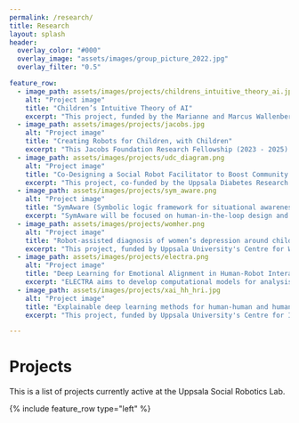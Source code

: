 ```yaml
---
permalink: /research/
title: Research
layout: splash
header: 
  overlay_color: "#000"
  overlay_image: "assets/images/group_picture_2022.jpg"
  overlay_filter: "0.5"

feature_row:
  - image_path: assets/images/projects/childrens_intuitive_theory_ai.jpg
    alt: "Project image"
    title: "Children’s Intuitive Theory of AI"
    excerpt: "This project, funded by the Marianne and Marcus Wallenberg Foundation (2023-2026), will explore trustworthy robots for preschoolers."
  - image_path: assets/images/projects/jacobs.jpg
    alt: "Project image"
    title: "Creating Robots for Children, with Children"
    excerpt: "This Jacobs Foundation Research Fellowship (2023 - 2025) project is concerned with participatory design and automation of robots for/with children, aiming to minimise disparities in which kind of children get to benefit from socially assistive robots."
  - image_path: assets/images/projects/udc_diagram.png
    alt: "Project image"
    title: "Co-Designing a Social Robot Facilitator to Boost Community Engagement with Type 2 Diabetes Prevention"
    excerpt: "This project, co-funded by the Uppsala Diabetes Research Centre and the Uppsala University Psychosocial Care Programme (U-CARE) (2022-2026) explores community-situated co-design and evaluation of a social robot based system designed to increase engagement with Type 2 Diabetes prevention within socioeconomically disadvantaged areas of Uppsala."
  - image_path: assets/images/projects/sym_aware.png
    alt: "Project image"
    title: "SymAware (Symbolic logic framework for situational awareness in mixed autonomy)"
    excerpt: "SymAware will be focused on human-in-the-loop design and automation methods for ethical and trustworthy awareness in human-robot interaction. The project is funded by Horizon Europe (2022-2025)."
  - image_path: assets/images/projects/womher.png
    alt: "Project image"
    title: "Robot-assisted diagnosis of women’s depression around childbirth"
    excerpt: "This project, funded by Uppsala University's Centre for Women’s Mental Health during their Reproductive Lifespan (WoMHeR) (2021-2025), explores the use of social robots for screening of perinatal depression in women."
  - image_path: assets/images/projects/electra.png
    alt: "Project image"
    title: "Deep Learning for Emotional Alignment in Human-Robot Interaction (ELECTRA)"
    excerpt: "ELECTRA aims to develop computational models for analysis of synchrony and alignment in human-human and human-robot interaction. This project is funded by the Swedish Research Council (2021-2024)."
  - image_path: assets/images/projects/xai_hh_hri.jpg
    alt: "Project image"
    title: "Explainable deep learning methods for human-human and human-robot interaction "
    excerpt: "This project, funded by Uppsala University's Centre for Interdisciplinary Mathematics (2020-2024), aims at building on advances in deep learning, and in particular on the field of Explainable Artificial Intelligence (XAI), which offers approaches to increase the interpretability and explainability of the complex, highly nonlinear deep neural networks, to develop new machine learning-based methods that: (1) automatically analyse and predict alignment in human-human interaction (HHI), (2) visualize and provide interpretation of regions of focus, as well as the type of used information (e.g., face expression, eye movement, body position, etc.), in network’s decision/prediction making to aid understanding of the alignment in HHI."

---
```


# Projects
This is a list of projects currently active at the Uppsala Social Robotics Lab.

{% include feature_row type="left" %}
